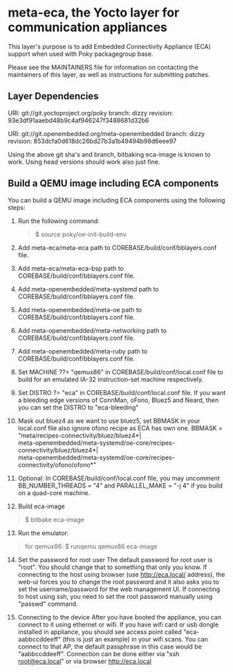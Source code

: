 meta-eca, the Yocto layer for communication appliances
======================================================

This layer's purpose is to add Embedded Connectivity Appliance (ECA) support
when used with Poky packagegroup base.

Please see the MAINTAINERS file for information on contacting the maintainers
of this layer, as well as instructions for submitting patches.

Layer Dependencies
------------------

URI: git://git.yoctoproject.org/poky
branch: dizzy
revision: 93e3df91aaebd48b9c4af946247f3488681d32b6

URI: git://git.openembedded.org/meta-openembedded
branch: dizzy
revision: 853dcfa0d618dc26bd27b3a1b49494b98d6eee97

Using the above git sha's and branch, bitbaking eca-image is
known to work. Using head versions should work also just fine.


Build a QEMU image including ECA components
-------------------------------------------

You can build a QEMU image including ECA components using the
following steps:

1. Run the following command:

   > $ source poky/oe-init-build-env

2. Add meta-eca/meta-eca path to COREBASE/build/conf/bblayers.conf file.

3. Add meta-eca/meta-eca-bsp path to COREBASE/build/conf/bblayers.conf file.

4. Add meta-openembedded/meta-systemd path to COREBASE/build/conf/bblayers.conf
   file.

5. Add meta-openembedded/meta-oe path to COREBASE/build/conf/bblayers.conf file.

6. Add meta-openembedded/meta-networking path to
   COREBASE/build/conf/bblayers.conf file.

7. Add meta-openembedded/meta-ruby path to COREBASE/build/conf/bblayers.conf
   file.

8. Set MACHINE ??= "qemux86" in COREBASE/build/conf/local.conf file to build
   for an emulated IA-32 instruction-set machine respectively.

9. Set DISTRO ?= "eca" in COREBASE/build/conf/local.conf file.
   If you want a bleeding edge versions of ConnMan, oFono, Bluez5 and Neard,
   then you can set the DISTRO to "eca-bleeding"

10. Mask out bluez4 as we want to use bluez5, set BBMASK in your local.conf file
   also ignore ofono recipe as ECA has own one.
   BBMASK = "meta/recipes-connectivity/bluez/bluez4*|\
   meta-openembedded/meta-systemd/oe-core/recipes-connectivity/bluez/bluez4*|\
   meta-openembedded/meta-systemd/oe-core/recipes-connectivity/ofono/ofono*"

11. Optional: In COREBASE/build/conf/local.conf file, you may uncomment
   BB_NUMBER_THREADS = "4" and PARALLEL_MAKE = "-j 4" if you build on a
   quad-core machine.

12. Build eca-image

   > $ bitbake eca-image

13. Run the emulator:

   > for qemux86:
   > $ runqemu qemux86 eca-image

14. Set the password for root user
    The default password for root user is "root". You should change
    that to something that only you know. If connecting to the host
    using browser (use http://eca.local/ address), the web-ui
    forces you to change the root password and it also asks you to
    set the username/password for the web management UI.
    If connecting to host using ssh, you need to set the root password
    manually using "passwd" command.

15. Connecting to the device
    After you have booted the appliance, you can connect to it using
    ethernet or wifi. If you have wifi card or usb dongle installed
    in appliance, you should see access point called "eca-aabbccddeeff"
    (this is just an example) in your wifi scans.
    You can connect to that AP, the default passphrase in this case
    would be "aabbccddeeff".
    Connection can be done either via "ssh root@eca.local" or via
    browser http://eca.local
